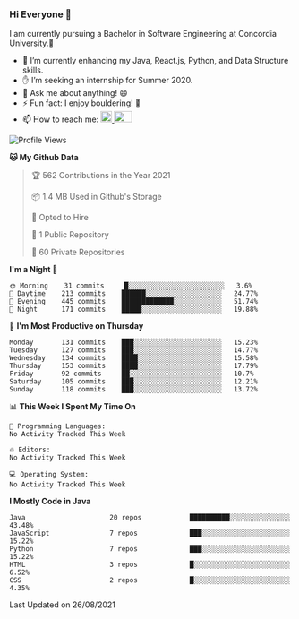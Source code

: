 ### Hi Everyone 👋
I am currently pursuing a Bachelor in Software Engineering at Concordia University.🏫

- 🌱 I’m currently enhancing my Java, React.js, Python, and Data Structure skills.
- ✋ I’m seeking an internship for Summer 2020.
- 💬 Ask me about anything! 😄
- ⚡ Fun fact: I enjoy bouldering! 🧗‍
- 📫 How to reach me: <a href="https://www.linkedin.com/in/siu-tong-ye/" target="_blank"> <img width="20px" width="32" src="https://cdn.jsdelivr.net/npm/simple-icons@v3/icons/linkedin.svg" /> </a> <a href="mailto:SiuTongYe@gmail.com" target="_blank"> <img height="20" width="32" src="https://cdn.jsdelivr.net/npm/simple-icons@v3/icons/gmail.svg" /> </a>

<!--START_SECTION:waka-->
![Profile Views](http://img.shields.io/badge/Profile%20Views-0-blue)

**🐱 My Github Data** 

> 🏆 562 Contributions in the Year 2021
 > 
> 📦 1.4 MB Used in Github's Storage 
 > 
> 💼 Opted to Hire
 > 
> 📜 1 Public Repository 
 > 
> 🔑 60 Private Repositories  
 > 
**I'm a Night 🦉** 

```text
🌞 Morning    31 commits     █░░░░░░░░░░░░░░░░░░░░░░░░   3.6% 
🌆 Daytime    213 commits    ██████░░░░░░░░░░░░░░░░░░░   24.77% 
🌃 Evening    445 commits    █████████████░░░░░░░░░░░░   51.74% 
🌙 Night      171 commits    █████░░░░░░░░░░░░░░░░░░░░   19.88%

```
📅 **I'm Most Productive on Thursday** 

```text
Monday       131 commits    ███░░░░░░░░░░░░░░░░░░░░░░   15.23% 
Tuesday      127 commits    ███░░░░░░░░░░░░░░░░░░░░░░   14.77% 
Wednesday    134 commits    ████░░░░░░░░░░░░░░░░░░░░░   15.58% 
Thursday     153 commits    ████░░░░░░░░░░░░░░░░░░░░░   17.79% 
Friday       92 commits     ██░░░░░░░░░░░░░░░░░░░░░░░   10.7% 
Saturday     105 commits    ███░░░░░░░░░░░░░░░░░░░░░░   12.21% 
Sunday       118 commits    ███░░░░░░░░░░░░░░░░░░░░░░   13.72%

```


📊 **This Week I Spent My Time On** 

```text
💬 Programming Languages: 
No Activity Tracked This Week

🔥 Editors: 
No Activity Tracked This Week

💻 Operating System: 
No Activity Tracked This Week

```

**I Mostly Code in Java** 

```text
Java                     20 repos            ██████████░░░░░░░░░░░░░░░   43.48% 
JavaScript               7 repos             ███░░░░░░░░░░░░░░░░░░░░░░   15.22% 
Python                   7 repos             ███░░░░░░░░░░░░░░░░░░░░░░   15.22% 
HTML                     3 repos             █░░░░░░░░░░░░░░░░░░░░░░░░   6.52% 
CSS                      2 repos             █░░░░░░░░░░░░░░░░░░░░░░░░   4.35%

```



 Last Updated on 26/08/2021
<!--END_SECTION:waka-->
